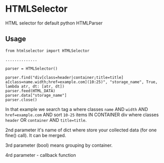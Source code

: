 # HTMLSelector
HTML selector for default python HTMLParser

## Usage
    from htmlselector import HTMLSelector
    
    ..............
    
    parser = HTMLSelector()

    parser.find("div[class=header|container;title=title] a[class=name.width;href=example.com](10:25)", "storage_name", True, lambda atr, dt: [atr, dt])
    parser.feed(HTML_DATA)
    parser.data["storage_name"]
    parser.close()

In that example we search tag a where classes `name` AND `width` AND `href=example.com` AND sort `10-25` items IN CONTAINER div where classes `header` OR `container` AND `title=title`.

2nd parameter it's name of dict where store your collected data (for one fine() call). It can be merged.

3rd parameter (bool) means grouping by container.

4rd parameter - callback function
